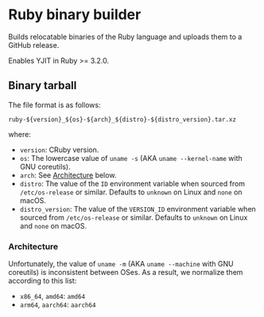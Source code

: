 # Ruby binary builder

Builds relocatable binaries of the Ruby language and uploads them to
a GitHub release.

Enables YJIT in Ruby >= 3.2.0.

## Binary tarball

The file format is as follows:

```shell
ruby-${version}_${os}-${arch}_${distro}-${distro_version}.tar.xz
```

where:

* `version`: CRuby version.
* `os`: The lowercase value of `uname -s` (AKA `uname --kernel-name` with GNU coreutils).
* `arch`: See [Architecture](#architecture) below.
* `distro`: The value of the `ID` environment variable when sourced from `/etc/os-release` or similar. Defaults to `unknown` on Linux and `none` on macOS.
* `distro_version`: The value of the `VERSION_ID` environment variable when sourced from `/etc/os-release` or similar. Defaults to `unknown` on Linux and `none` on macOS.

### Architecture

Unfortunately, the value of `uname -m` (AKA `uname --machine` with GNU coreutils)
is inconsistent between OSes. As a result, we normalize them according to this list:

* `x86_64`, `amd64`: `amd64`
* `arm64`, `aarch64`: `aarch64`
